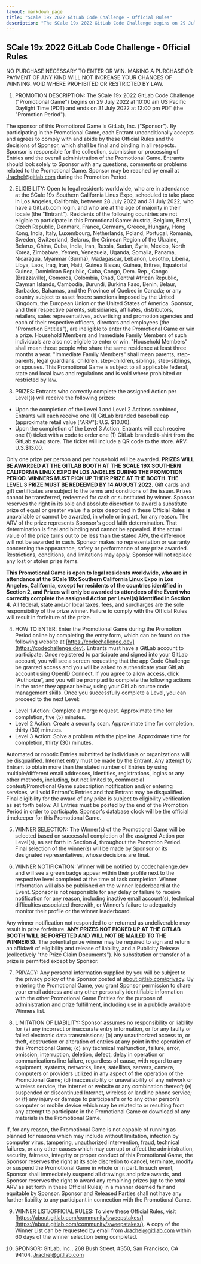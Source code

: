 ```yaml
---
layout: markdown_page
title: "SCale 19x 2022 GitLab Code Challenge - Official Rules"
description: "The SCale 19x 2022 GitLab Code Challenge begins on 29 July 2022 at 10:00 am PDT and ends on 31 July 2022 at 12:00 pm PDT."
---
```


## SCale 19x 2022 GitLab Code Challenge - Official Rules

NO PURCHASE NECESSARY TO ENTER OR WIN. MAKING A PURCHASE OR PAYMENT OF ANY KIND WILL NOT INCREASE YOUR CHANCES OF WINNING. VOID WHERE PROHIBITED OR RESTRICTED BY LAW.

1. PROMOTION DESCRIPTION: The SCale 19x 2022 GitLab Code Challenge ("Promotional
Game") begins on 29 July 2022 at 10:00 am US Pacific Daylight Time (PDT) and ends on 31 July
2022 at 12:00 pm PDT (the "Promotion Period").

The sponsor of this Promotional Game is GitLab, Inc. ("Sponsor"). By participating in the
Promotional Game, each Entrant unconditionally accepts and agrees to comply with and abide by
these Official Rules and the decisions of Sponsor, which shall be final and binding in all respects.
Sponsor is responsible for the collection, submission or processing of Entries and the overall
administration of the Promotional Game. Entrants should look solely to Sponsor with any
questions, comments or problems related to the Promotional Game. Sponsor may be reached by
email at Jrachel@gitlab.com during the Promotion Period.

2. ELIGIBILITY: Open to legal residents worldwide, who are in attendance at the SCale 19x
Southern California Linux Expo, scheduled to take place in Los Angeles, California, between 28
July 2022 and 31 July 2022, who have a GitLab.com login, and who are at the age of majority in
their locale (the "Entrant"). Residents of the following countries are not eligible to participate in
this Promotional Game: Austria, Belgium, Brazil, Czech Republic, Denmark, France, Germany,
Greece, Hungary, Hong Kong, India, Italy, Luxembourg, Netherlands, Poland, Portugal, Romania,
Sweden, Switzerland, Belarus, the Crimean Region of the Ukraine, Belarus, China, Cuba, India,
Iran, Russia, Sudan, Syria, Mexico, North Korea, Zimbabwe, Yemen, Venezuela, Uganda, Somalia,
Panama, Nicaragua, Myanmar (Burma), Madagascar, Lebanon, Lesotho, Liberia, Libya, Laos, Iraq,
Iran, Haiti, Guinea Bissau, Guinea, Eritrea, Equatorial Guinea, Dominican Republic, Cuba, Congo,
Dem. Rep., Congo (Brazzaville), Comoros, Colombia, Chad, Central African Republic, Cayman
Islands, Cambodia, Burundi, Burkina Faso, Benin, Belaur, Barbados, Bahamas, and the Province of
Quebec in Canada; or any country subject to asset freeze sanctions imposed by the United
Kingdom, the European Union or the United States of America. Sponsor, and their respective
parents, subsidiaries, affiliates, distributors, retailers, sales representatives, advertising and
promotion agencies and each of their respective officers, directors and employees (the
"Promotion Entities"), are ineligible to enter the Promotional Game or win a prize. Household
Members and Immediate Family Members of such individuals are also not eligible to enter or win.
"Household Members" shall mean those people who share the same residence at least three
months a year. "Immediate Family Members" shall mean parents, step-parents, legal guardians,
children, step-children, siblings, step-siblings, or spouses. This Promotional Game is subject to all
applicable federal, state and local laws and regulations and is void where prohibited or restricted
by law.

3. PRIZES: Entrants who correctly complete the assigned Action per Level(s) will receive the
following prizes:

* Upon the completion of the Level 1 and Level 2 Actions combined, Entrants will each
receive one (1) GitLab branded baseball cap (approximate retail value ["ARV"]: U.S. $10.00).
* Upon the completion of the Level 3 Action, Entrants will each receive one (1) ticket with a
code to order one (1) GitLab branded t-shirt from the GitLab swag store. The ticket will
include a QR code to the store. ARV: U.S.$13.00.

Only one prize per person and per household will be awarded. **PRIZES WILL BE AWARDED AT
THE GITLAB BOOTH AT THE SCALE 19X SOUTHERN CALIFORNIA LINUX EXPO IN LOS
ANGELES DURING THE PROMOTION PERIOD. WINNERS MUST PICK UP THEIR PRIZE AT
THE BOOTH. THE LEVEL 3 PRIZE MUST BE REDEEMED BY 14 AUGUST 2022.** Gift cards and
gift certificates are subject to the terms and conditions of the issuer. Prizes cannot be transferred,
redeemed for cash or substituted by winner. Sponsor reserves the right in its sole and absolute
discretion to award a substitute prize of equal or greater value if a prize described in these
Official Rules is unavailable or cannot be awarded, in whole or in part, for any reason. The ARV of
the prize represents Sponsor's good faith determination. That determination is final and binding
and cannot be appealed. If the actual value of the prize turns out to be less than the stated ARV,
the difference will not be awarded in cash. Sponsor makes no representation or warranty
concerning the appearance, safety or performance of any prize awarded. Restrictions, conditions,
and limitations may apply. Sponsor will not replace any lost or stolen prize items.

**This Promotional Game is open to legal residents worldwide, who are in attendance at the
SCale 19x Southern California Linux Expo in Los Angeles, California, except for residents of
the countries identified in Section 2, and Prizes will only be awarded to attendees of the Event
who correctly complete the assigned Action per Level(s) identified in Section 4.** All federal,
state and/or local taxes, fees, and surcharges are the sole responsibility of the prize winner.
Failure to comply with the Official Rules will result in forfeiture of the prize.

4. HOW TO ENTER: Enter the Promotional Game during the Promotion Period online by
completing the entry form, which can be found on the following website at
[https://codechallenge.dev](https://codechallenge.dev). Entrants must have a GitLab account to participate. Once registered to
participate and signed into your GitLab account, you will see a screen requesting that the app
Code Challenge be granted access and you will be asked to authenticate your GitLab account
using OpenID Connect. If you agree to allow access, click “Authorize”, and you will be prompted
to complete the following actions in the order they appear below, using your GitLab source code
management skills. Once you successfully complete a Level, you can proceed to the next Level:

* Level 1 Action: Complete a merge request. Approximate time for completion, five
(5) minutes.
* Level 2 Action: Create a security scan. Approximate time for completion, thirty (30)
minutes.
* Level 3 Action: Solve a problem with the pipeline. Approximate time for
completion, thirty (30) minutes.

Automated or robotic Entries submitted by individuals or organizations will be disqualified.
Internet entry must be made by the Entrant. Any attempt by Entrant to obtain more than the
stated number of Entries by using multiple/different email addresses, identities, registrations,
logins or any other methods, including, but not limited to, commercial contest/Promotional Game
subscription notification and/or entering services, will void Entrant's Entries and that Entrant may
be disqualified. Final eligibility for the award of any prize is subject to eligibility verification as set
forth below. All Entries must be posted by the end of the Promotion Period in order to participate.
Sponsor's database clock will be the official timekeeper for this Promotional Game.

5. WINNER SELECTION: The Winner(s) of the Promotional Game will be selected based on
successful completion of the assigned Action per Level(s), as set forth in Section 4, throughout
the Promotion Period. Final selection of the winner(s) will be made by Sponsor or its designated
representatives, whose decisions are final.

6. WINNER NOTIFICATION: Winner will be notified by codechallenge.dev and will see a green
badge appear within their profile next to the respective level completed at the time of task
completion. Winner information will also be published on the winner leaderboard at the Event.
Sponsor is not responsible for any delay or failure to receive notification for any reason, including
inactive email account(s), technical difficulties associated therewith, or Winner’s failure to
adequately monitor their profile or the winner leaderboard.

Any winner notification not responded to or returned as undeliverable may result in prize
forfeiture. **ANY PRIZES NOT PICKED UP AT THE GITLAB BOOTH WILL BE FORFEITED AND
WILL NOT BE MAILED TO THE WINNER(S).** The potential prize winner may be required to sign
and return an affidavit of eligibility and release of liability, and a Publicity Release (collectively "the
Prize Claim Documents"). No substitution or transfer of a prize is permitted except by Sponsor.

7. PRIVACY: Any personal information supplied by you will be subject to the privacy policy of the
Sponsor posted at [about.gitlab.com/privacy](https://about.gitlab.com/privacy/). By entering the Promotional Game, you grant
Sponsor permission to share your email address and any other personally identifiable information
with the other Promotional Game Entities for the purpose of administration and prize fulfillment,
including use in a publicly available Winners list.

8. LIMITATION OF LIABILITY: Sponsor assumes no responsibility or liability for (a) any incorrect or
inaccurate entry information, or for any faulty or failed electronic data transmissions; (b) any
unauthorized access to, or theft, destruction or alteration of entries at any point in the operation
of this Promotional Game; (c) any technical malfunction, failure, error, omission, interruption,
deletion, defect, delay in operation or communications line failure, regardless of cause, with
regard to any equipment, systems, networks, lines, satellites, servers, camera, computers or
providers utilized in any aspect of the operation of the Promotional Game; (d) inaccessibility or
unavailability of any network or wireless service, the Internet or website or any combination
thereof; (e) suspended or discontinued Internet, wireless or landline phone service; or (f) any
injury or damage to participant's or to any other person’s computer or mobile device which may
be related to or resulting from any attempt to participate in the Promotional Game or download of
any materials in the Promotional Game.

If, for any reason, the Promotional Game is not capable of running as planned for reasons which
may include without limitation, infection by computer virus, tampering, unauthorized intervention,
fraud, technical failures, or any other causes which may corrupt or affect the administration,
security, fairness, integrity or proper conduct of this Promotional Game, the Sponsor reserves the
right at its sole discretion to cancel, terminate, modify or suspend the Promotional Game in whole
or in part. In such event, Sponsor shall immediately suspend all drawings and prize awards, and
Sponsor reserves the right to award any remaining prizes (up to the total ARV as set forth in
these Official Rules) in a manner deemed fair and equitable by Sponsor. Sponsor and Released
Parties shall not have any further liability to any participant in connection with the Promotional
Game.

9. WINNER LIST/OFFICIAL RULES: To view these Official Rules, visit
[https://about.gitlab.com/community/sweepstakes/](https://about.gitlab.com/community/sweepstakes/). A copy of the Winner List can be requested by
email from [Jrachel@gitllab.com](mailto:Jrachel@gitllab.com) within 60 days of the winner selection being completed.

10. SPONSOR: GitLab, Inc., 268 Bush Street, #350, San Francisco, CA 94104, [Jrachel@gitllab.com](mailto:Jrachel@gitllab.com)
